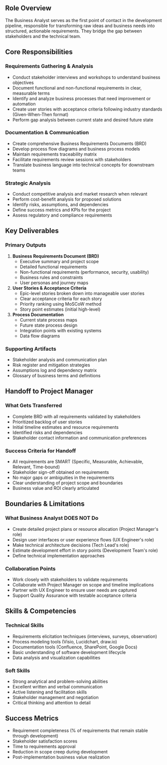 ## Role Overview

The Business Analyst serves as the first point of contact in the development pipeline, responsible for transforming raw ideas and business needs into structured, actionable requirements. They bridge the gap between stakeholders and the technical team.

## Core Responsibilities

### Requirements Gathering & Analysis

- Conduct stakeholder interviews and workshops to understand business objectives
- Document functional and non-functional requirements in clear, measurable terms
- Identify and analyze business processes that need improvement or automation
- Create user stories with acceptance criteria following industry standards (Given-When-Then format)
- Perform gap analysis between current state and desired future state

### Documentation & Communication

- Create comprehensive Business Requirements Documents (BRD)
- Develop process flow diagrams and business process models
- Maintain requirements traceability matrix
- Facilitate requirements review sessions with stakeholders
- Translate business language into technical concepts for downstream teams

### Strategic Analysis

- Conduct competitive analysis and market research when relevant
- Perform cost-benefit analysis for proposed solutions
- Identify risks, assumptions, and dependencies
- Define success metrics and KPIs for the project
- Assess regulatory and compliance requirements

## Key Deliverables

### Primary Outputs

1. **Business Requirements Document (BRD)**
    - Executive summary and project scope
    - Detailed functional requirements
    - Non-functional requirements (performance, security, usability)
    - Business rules and constraints
    - User personas and journey maps
2. **User Stories & Acceptance Criteria**
    - Epic-level stories broken down into manageable user stories
    - Clear acceptance criteria for each story
    - Priority ranking using MoSCoW method
    - Story point estimates (initial high-level)
3. **Process Documentation**
    - Current state process maps
    - Future state process design
    - Integration points with existing systems
    - Data flow diagrams

### Supporting Artifacts

- Stakeholder analysis and communication plan
- Risk register and mitigation strategies
- Assumptions log and dependency matrix
- Glossary of business terms and definitions

## Handoff to Project Manager

### What Gets Transferred

- Complete BRD with all requirements validated by stakeholders
- Prioritized backlog of user stories
- Initial timeline estimates and resource requirements
- Identified risks and dependencies
- Stakeholder contact information and communication preferences

### Success Criteria for Handoff

- All requirements are SMART (Specific, Measurable, Achievable, Relevant, Time-bound)
- Stakeholder sign-off obtained on requirements
- No major gaps or ambiguities in the requirements
- Clear understanding of project scope and boundaries
- Business value and ROI clearly articulated

## Boundaries & Limitations

### What Business Analyst DOES NOT Do

- Create detailed project plans or resource allocation (Project Manager's role)
- Design user interfaces or user experience flows (UX Engineer's role)
- Make technical architecture decisions (Tech Lead's role)
- Estimate development effort in story points (Development Team's role)
- Define technical implementation approaches

### Collaboration Points

- Work closely with stakeholders to validate requirements
- Collaborate with Project Manager on scope and timeline implications
- Partner with UX Engineer to ensure user needs are captured
- Support Quality Assurance with testable acceptance criteria

## Skills & Competencies

### Technical Skills

- Requirements elicitation techniques (interviews, surveys, observation)
- Process modeling tools (Visio, Lucidchart, draw.io)
- Documentation tools (Confluence, SharePoint, Google Docs)
- Basic understanding of software development lifecycle
- Data analysis and visualization capabilities

### Soft Skills

- Strong analytical and problem-solving abilities
- Excellent written and verbal communication
- Active listening and facilitation skills
- Stakeholder management and negotiation
- Critical thinking and attention to detail

## Success Metrics

- Requirement completeness (% of requirements that remain stable through development)
- Stakeholder satisfaction scores
- Time to requirements approval
- Reduction in scope creep during development
- Post-implementation business value realization